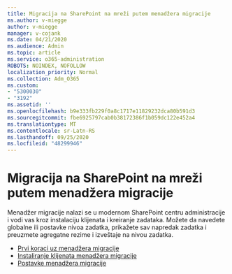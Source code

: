 ```yaml
---
title: Migracija na SharePoint na mreži putem menadžera migracije
ms.author: v-miegge
author: v-miegge
manager: v-cojank
ms.date: 04/21/2020
ms.audience: Admin
ms.topic: article
ms.service: o365-administration
ROBOTS: NOINDEX, NOFOLLOW
localization_priority: Normal
ms.collection: Adm_O365
ms.custom:
- "5300030"
- "3192"
ms.assetid: ''
ms.openlocfilehash: b9e333fb229f0a8c1717e11829232dca80b591d3
ms.sourcegitcommit: fbe6925797cab0b38172386f1b059dc122e452a4
ms.translationtype: MT
ms.contentlocale: sr-Latn-RS
ms.lasthandoff: 09/25/2020
ms.locfileid: "48299946"
---
```

# <a name="migrating-to-sharepoint-online-via-migration-manager"></a>Migracija na SharePoint na mreži putem menadžera migracije

Menadžer migracije nalazi se u modernom SharePoint centru administracije i vodi vas kroz instalaciju klijenata i kreiranje zadataka. Možete da navedete globalne ili postavke nivoa zadatka, prikažete sav napredak zadatka i preuzmete agregatne rezime i izveštaje na nivou zadatka.

* [Prvi koraci uz menadžera migracije](https://docs.microsoft.com/sharepointmigration/mm-get-started)
* [Instaliranje klijenata menadžera migracije](https://docs.microsoft.com/sharepointmigration/mm-setup-clients)
* [Postavke menadžera migracije](https://docs.microsoft.com/sharepointmigration/mm-settings)